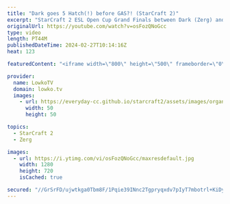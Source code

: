 ```yaml
---
title: "Dark goes 5 Hatch(!) before GAS?! (StarCraft 2)"
excerpt: "StarCraft 2 ESL Open Cup Grand Finals between Dark (Zerg) and ByuN (Terran). This match features wild Zerg build orders, as Dark decides to throw curveball after curveball to confuse ByuN as much as is possible. An amazing series of Zerg versus Terran.  Photo of Dark on the thumbnail by me at Blizzcon"
originalUrl: https://youtube.com/watch?v=osFozQNoGcc
type: video
length: PT44M
publishedDateTime: 2024-02-27T10:14:16Z
heat: 123

featuredContent: "<iframe width=\"800\" height=\"500\" frameborder=\"0\" src=\"https://www.youtube.com/embed/osFozQNoGcc\" allow=\"accelerometer; autoplay; encrypted-media; gyroscope; picture-in-picture\" allowfullscreen></iframe>"

provider:
  name: LowkoTV
  domain: lowko.tv
  images:
    - url: https://everyday-cc.github.io/starcraft2/assets/images/organizations/lowko.tv-50x50.jpg
      width: 50
      height: 50

topics:
  - StarCraft 2
  - Zerg

images:
  - url: https://i.ytimg.com/vi/osFozQNoGcc/maxresdefault.jpg
    width: 1280
    height: 720
    isCached: true

secured: "//GrSrFD/ujwtkga0Tbm8F/1Pqie39INnc2Tgpryqxdv7pIyT7mbotrl+KiDycqxKWYdc1V/zn562Avuw28saQPCelTXSyhreeFWBBlgPtzKr1ouSaUslR3fZGoY/Q+Zt6dyx/FCI7orJsf5lJXH3PWIREaQhr/Iwi27Uj9QSe4OmmcBJctCJsCeuBzOCLdAwReXhCxCEYZZt0O11nv87yL8FedDHLGrAKgcP90aFKP5aOdojUlUxjeRDYtKh5lIfel2+6izQsvnApKoU4zamMqwaOWFFQsUcGV6SVNiKE0awR/S0qn8m1M3Q87sQL4PodgOjz1HGQhAkD/Z8LXFIQLcamV4ElmsU3pIChx/YrvS2syZfIdJIulCHXTpfj1R5G9jEYpqL8CQnlWUY8YZJapsqLGur+sAe4FDUtxJfnDqCWsna1Z7cDVw6t27p8Mg;g4zDm8JhQ6+9X0+mnrAdLg=="
---
```


